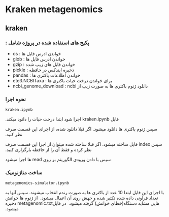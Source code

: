 # Kraken metagenomics

## kraken
### &#x202b; پکیج های استفاده شده در پروژه شامل :

- os  : &#x202b;  خواندن ادرس فایل ها 
- glob : &#x202b;  خواندن ادرس فایل ها 
- gzip : &#x202b;  خواندن فایل های زیپ شده 
- pickle : &#x202b;  ذخیره ایندکس در حافظه
- pandas : &#x202b; خواندن اطلاعات باکتری ها
- ete3.NCBITaxa : &#x202b; برای خواندن درخت حیات باکتری ها
- ncbi_genome_download : &#x202b; دانلود ژنوم باکتری ها به صورت زیپ از ncbi
### نحوه اجرا
```
kraken.ipynb
```
&#x202b; فایل kraken.ipynb اجرا شود ابتدا درخت حیات را دانود میکند.

&#x202b;سپس ژنوم باکتری ها دانلود میشود. اگر قبلا دانلود شده، از اجرای این قسمت صرف نظر کنید.

&#x202b;سپس index فایل ساخته میشود. اگر قبلا ساخته شده میتوان از اجرا این قسمت صرف نظر کرده و فقط 
آن را از حافظه بارگزاری کنید.

&#x202b;سپس با دادن ورودی الگوریتم بر روی read ها اجرا میشود

### ساخت متاژنومیک

```
metagenomics-simulator.ipynb
```
&#x202b;با اجرای این فایل ابتدا 10 عدد از باکتری ها به صورت رندم انتخاب میشوند.
&#x202b;سپس آنها به تعداد فرآونی داده شده تکثیر شده و جهش روی آن اعمال میشود.
&#x202b; از ژنوم ها خوانش هایی مشابه دستگاه(خطای خوانش) گرفته میشود.
&#x202b; در فایلmetagenomic.txt ذخیره میشود.
